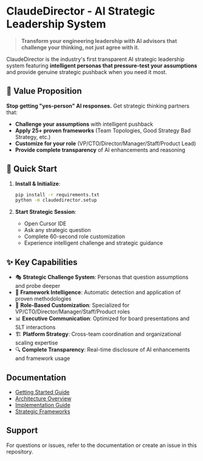 # ClaudeDirector - AI Strategic Leadership System

> **Transform your engineering leadership with AI advisors that challenge your thinking, not just agree with it.**

ClaudeDirector is the industry's first transparent AI strategic leadership system featuring **intelligent personas that pressure-test your assumptions** and provide genuine strategic pushback when you need it most.

## 🎯 Value Proposition

**Stop getting "yes-person" AI responses.** Get strategic thinking partners that:
- **Challenge your assumptions** with intelligent pushback
- **Apply 25+ proven frameworks** (Team Topologies, Good Strategy Bad Strategy, etc.)
- **Customize for your role** (VP/CTO/Director/Manager/Staff/Product Lead)
- **Provide complete transparency** of AI enhancements and reasoning

## 🚀 Quick Start

1. **Install & Initialize**:
   ```bash
   pip install -r requirements.txt
   python -m claudedirector.setup
   ```

2. **Start Strategic Session**:
   - Open Cursor IDE
   - Ask any strategic question
   - Complete 60-second role customization
   - Experience intelligent challenge and strategic guidance

## ✨ Key Capabilities

- 🎭 **Strategic Challenge System**: Personas that question assumptions and probe deeper
- 🧠 **Framework Intelligence**: Automatic detection and application of proven methodologies
- 🎯 **Role-Based Customization**: Specialized for VP/CTO/Director/Manager/Staff/Product roles
- 📊 **Executive Communication**: Optimized for board presentations and SLT interactions
- 🏗️ **Platform Strategy**: Cross-team coordination and organizational scaling expertise
- 🔍 **Complete Transparency**: Real-time disclosure of AI enhancements and framework usage

## Documentation

- [Getting Started Guide](docs/GETTING_STARTED.md)
- [Architecture Overview](docs/ARCHITECTURE.md)
- [Implementation Guide](docs/IMPLEMENTATION_GUIDE.md)
- [Strategic Frameworks](docs/STRATEGIC_FRAMEWORKS_GUIDE.md)

## Support

For questions or issues, refer to the documentation or create an issue in this repository.
